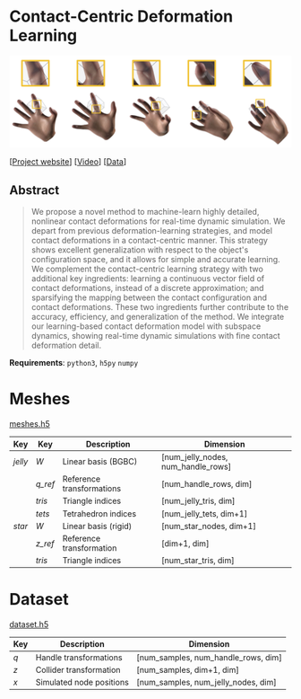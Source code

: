 # Contact-Centric Deformation Learning

![Teaser](assets/images/teaser.png "Teaser image")

[[Project website](http://mslab.es/projects/ContactCentricLearning/)] [[Video](https://www.youtube.com/watch?v=f2WBji-R2uQ)] [[Data](https://urjc-my.sharepoint.com/:f:/g/personal/cristian_romero_urjc_es/ElOMJ-NU8N9GtnCTVaPCG8sBRivhuxRoPv45qCSz8zbH2w?e=feu4Yr)]

## Abstract

> We propose a novel method to machine-learn highly detailed, nonlinear contact deformations for real-time dynamic simulation. We depart from previous deformation-learning strategies, and model contact deformations in a contact-centric manner. This strategy shows excellent generalization with respect to the object's configuration space, and it allows for simple and accurate learning. We complement the contact-centric learning strategy with two additional key ingredients: learning a continuous vector field of contact deformations, instead of a discrete approximation; and sparsifying the mapping between the contact configuration and contact deformations. These two ingredients further contribute to the accuracy, efficiency, and generalization of the method. We integrate our learning-based contact deformation model with subspace dynamics, showing real-time dynamic simulations with fine contact deformation detail.

**Requirements**: ```python3```, ```h5py``` ```numpy```

# Meshes

[meshes.h5](https://urjc-my.sharepoint.com/:u:/g/personal/cristian_romero_urjc_es/Ebt-feS-y11IrI2eNiJDJKsB8p2X2nvQrsBskRKqMNOXtw?e=ZXljTs)

| Key          | Key      | Description                        | Dimension                           |
|--------------|----------|------------------------------------|-------------------------------------|
|  *jelly*     | *W*      | Linear basis (BGBC)                | [num_jelly_nodes, num_handle_rows]  |
|              | *q_ref*  | Reference transformations          | [num_handle_rows, dim]              |
|              | *tris*   | Triangle indices                   | [num_jelly_tris, dim]               |
|              | *tets*   | Tetrahedron indices                | [num_jelly_tets, dim+1]             |
|  *star*      | *W*      | Linear basis (rigid)               | [num_star_nodes, dim+1]             |
|              | *z_ref*  | Reference transformation           | [dim+1, dim]                        |
|              | *tris*   | Triangle indices                   | [num_star_tris, dim]                |

# Dataset

[dataset.h5](https://urjc-my.sharepoint.com/:u:/g/personal/cristian_romero_urjc_es/EbtlJKEUh81ArGxfYOSuc6EBOi9ZWF09Nve8B-0uUG2bsA?e=GgQD2x)

| Key    | Description                   | Dimension                            |
|--------|-------------------------------|--------------------------------------|
| *q*    | Handle transformations        | [num_samples, num_handle_rows, dim]  |
| *z*    | Collider transformation       | [num_samples, dim+1, dim]            |
| *x*    | Simulated node positions      | [num_samples, num_jelly_nodes, dim]  |
